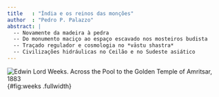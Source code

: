 ```yaml
---
title   : "Índia e os reinos das monções"
author  : "Pedro P. Palazzo"
abstract: |
  -- Novamente da madeira à pedra
  -- Do monumento maciço ao espaço escavado nos mosteiros budista
  -- Traçado regulador e cosmologia no *vāstu shastra*
  -- Civilizações hidráulicas no Ceilão e no Sudeste asiático
---
```


![Edwin Lord Weeks. Across the Pool to the Golden Temple of Amritsar,
1883
](https://upload.wikimedia.org/wikipedia/commons/thumb/e/e2/Across_the_Pool_to_the_Golden_Temple_of_Amritsar_by_Edwin_Lord_Weeks.jpg/1024px-Across_the_Pool_to_the_Golden_Temple_of_Amritsar_by_Edwin_Lord_Weeks.jpg){#fig:weeks .fullwidth}
